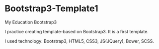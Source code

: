 # Bootstrap3-Template1
My Education Bootstrap3

I practice creating template-based on Bootstrap3.  It is a first template.

I used technology: Bootstrap3, HTML5, CSS3, JS(JQuery), Bower, SCSS.


